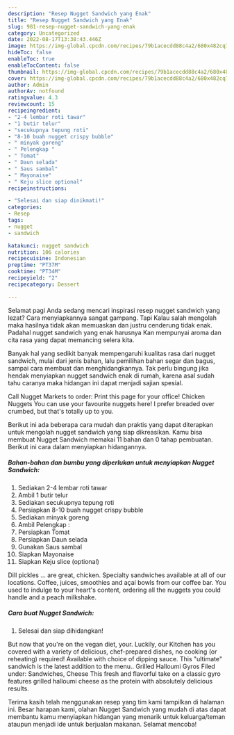 ```yaml
---
description: "Resep Nugget Sandwich yang Enak"
title: "Resep Nugget Sandwich yang Enak"
slug: 981-resep-nugget-sandwich-yang-enak
category: Uncategorized
date: 2022-08-17T13:38:43.446Z
image: https://img-global.cpcdn.com/recipes/79b1acecdd88c4a2/680x482cq70/nugget-sandwich-foto-resep-utama.jpg
hideToc: false
enableToc: true
enableTocContent: false
thumbnail: https://img-global.cpcdn.com/recipes/79b1acecdd88c4a2/680x482cq70/nugget-sandwich-foto-resep-utama.jpg
cover: https://img-global.cpcdn.com/recipes/79b1acecdd88c4a2/680x482cq70/nugget-sandwich-foto-resep-utama.jpg
author: Admin
authorAv: notfound
ratingvalue: 4.3
reviewcount: 15
recipeingredient:
- "2-4 lembar roti tawar"
- "1 butir telur"
- "secukupnya tepung roti"
- "8-10 buah nugget crispy bubble"
- " minyak goreng"
- " Pelengkap "
- " Tomat"
- " Daun selada"
- " Saus sambal"
- " Mayonaise"
- " Keju slice optional"
recipeinstructions:

- "Selesai dan siap dinikmati!"
categories:
- Resep
tags:
- nugget
- sandwich

katakunci: nugget sandwich 
nutrition: 106 calories
recipecuisine: Indonesian
preptime: "PT37M"
cooktime: "PT34M"
recipeyield: "2"
recipecategory: Dessert

---
```



Selamat pagi Anda sedang mencari inspirasi resep nugget sandwich yang lezat? Cara menyiapkannya sangat gampang. Tapi Kalau salah mengolah maka hasilnya tidak akan memuaskan dan justru cenderung tidak enak. Padahal nugget sandwich yang enak harusnya Kan mempunyai aroma dan cita rasa yang dapat memancing selera kita.


Banyak hal yang sedikit banyak mempengaruhi kualitas rasa dari nugget sandwich, mulai dari jenis bahan, lalu pemilihan bahan segar dan bagus, sampai cara membuat dan menghidangkannya. Tak perlu bingung jika hendak menyiapkan nugget sandwich enak di rumah, karena asal sudah tahu caranya maka hidangan ini dapat menjadi sajian spesial.

Call Nugget Markets to order: Print this page for your office! Chicken Nuggets You can use your favourite nuggets here! I prefer breaded over crumbed, but that&#39;s totally up to you.


Berikut ini ada beberapa cara mudah dan praktis yang dapat diterapkan untuk mengolah nugget sandwich yang siap dikreasikan. Kamu bisa membuat Nugget Sandwich memakai 11 bahan dan 0 tahap pembuatan. Berikut ini cara dalam menyiapkan hidangannya.

<!--inarticleads1-->

##### Bahan-bahan dan bumbu yang diperlukan untuk menyiapkan Nugget Sandwich:

1. Sediakan 2-4 lembar roti tawar
1. Ambil 1 butir telur
1. Sediakan secukupnya tepung roti
1. Persiapkan 8-10 buah nugget crispy bubble
1. Sediakan  minyak goreng
1. Ambil  Pelengkap :
1. Persiapkan  Tomat
1. Persiapkan  Daun selada
1. Gunakan  Saus sambal
1. Siapkan  Mayonaise
1. Siapkan  Keju slice (optional)


Dill pickles … are great, chicken. Specialty sandwiches available at all of our locations. Coffee, juices, smoothies and açaí bowls from our coffee bar. You used to indulge to your heart&#39;s content, ordering all the nuggets you could handle and a peach milkshake. 

<!--inarticleads2-->

##### Cara buat Nugget Sandwich:


1. Selesai dan siap dihidangkan!

But now that you&#39;re on the vegan diet, your. Luckily, our Kitchen has you covered with a variety of delicious, chef-prepared dishes, no cooking (or reheating) required! Available with choice of dipping sauce. This &#34;ultimate&#34; sandwich is the latest addition to the menu.. Grilled Halloumi Gyros Filed under: Sandwiches, Cheese This fresh and flavorful take on a classic gyro features grilled halloumi cheese as the protein with absolutely delicious results. 

Terima kasih telah menggunakan resep yang tim kami tampilkan di halaman ini. Besar harapan kami, olahan Nugget Sandwich yang mudah di atas dapat membantu kamu menyiapkan hidangan yang menarik untuk keluarga/teman ataupun menjadi ide untuk berjualan makanan. Selamat mencoba!
